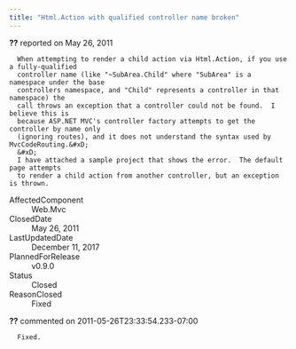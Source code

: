 ```yaml
---
title: "Html.Action with qualified controller name broken"
---
```

<div class="issue-report">
   <div class="issue-header"><b>??</b> reported on 
      <time datetime="2011-05-26T09:59:18.03-07:00">May 26, 2011</time>
   </div>
   <div class="issue-message" markdown="1">
      
      When attempting to render a child action via Html.Action, if you use a fully-qualified
      controller name (like "~SubArea.Child" where "SubArea" is a namespace under the base
      controllers namespace, and "Child" represents a controller in that namespace) the
      call throws an exception that a controller could not be found.  I believe this is
      because ASP.NET MVC's controller factory attempts to get the controller by name only
      (ignoring routes), and it does not understand the syntax used by MvcCodeRouting.&#xD;
      &#xD;
      I have attached a sample project that shows the error.  The default page attempts
      to render a child action from another controller, but an exception is thrown.
      
      
   </div>
   <div class="issue-footer">
      <dl>
         <dt>AffectedComponent</dt>
         <dd>Web.Mvc</dd>
         <dt>ClosedDate</dt>
         <dd>
            <time datetime="2011-05-26T23:34:28.37-07:00">May 26, 2011</time>
         </dd>
         <dt>LastUpdatedDate</dt>
         <dd>
            <time datetime="2017-12-11T02:15:56.247-08:00">December 11, 2017</time>
         </dd>
         <dt>PlannedForRelease</dt>
         <dd>v0.9.0</dd>
         <dt>Status</dt>
         <dd>Closed</dd>
         <dt>ReasonClosed</dt>
         <dd>Fixed</dd>
      </dl>
   </div>
</div>
<div id="comment-77660" class="issue-comment">
   <div class="issue-header"><b>??</b> commented on 2011-05-26T23:33:54.233-07:00
   </div>
   <div class="issue-message" markdown="1">
      
      Fixed.
      
      
   </div>
</div>